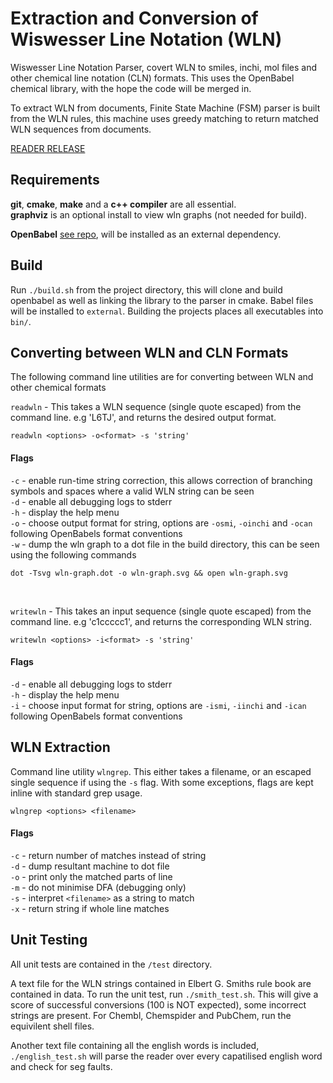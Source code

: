 # Extraction and Conversion of Wiswesser Line Notation (WLN) 

Wiswesser Line Notation Parser, covert WLN to smiles, inchi, mol files and other chemical line notation (CLN) formats. This uses the OpenBabel chemical library, with the hope the code will be merged in. 

To extract WLN from documents, Finite State Machine (FSM) parser is built from the WLN rules, this machine uses greedy matching to return matched WLN sequences from documents. 

[READER RELEASE](./notes/release.md)

## Requirements

**git**, **cmake**, **make** and a **c++ compiler** are all essential. <br>
**graphviz** is an optional install to view wln graphs (not needed for build). 

**OpenBabel** [see repo](https://github.com/openbabel/openbabel), will be installed as an external dependency.  

## Build

Run `./build.sh` from the project directory, this will clone and build openbabel as well as linking
the library to the parser in cmake. Babel files will be installed to `external`. Building the projects places all executables into `bin/`. <br>


## Converting between WLN and CLN Formats

The following command line utilities are for converting between WLN and other chemical formats 

`readwln` - This takes a WLN sequence (single quote escaped) from the command line. e.g 'L6TJ', and returns the desired output format. 

```
readwln <options> -o<format> -s 'string'
```

#### Flags

`-c` - enable run-time string correction, this allows correction of branching symbols and spaces where a valid WLN string can be seen <br>
`-d` - enable all debugging logs to stderr<br>
`-h` - display the help menu <br>
`-o` - choose output format for string, options are `-osmi`, `-oinchi` and `-ocan` following OpenBabels format conventions <br>
`-w` - dump the wln graph to a dot file in the build directory, this can be seen using the following commands <br>

```
dot -Tsvg wln-graph.dot -o wln-graph.svg && open wln-graph.svg
```

<br>


`writewln` - This takes an input sequence (single quote escaped) from the command line. e.g 'c1ccccc1', and returns the corresponding WLN string. 

```
writewln <options> -i<format> -s 'string'
```

#### Flags 

`-d` - enable all debugging logs to stderr<br>
`-h` - display the help menu <br>
`-i` - choose input format for string, options are `-ismi`, `-iinchi` and `-ican` following OpenBabels format conventions <br>


## WLN Extraction 

Command line utility `wlngrep`. This either takes a filename, or an escaped single sequence if using the `-s` flag. With some exceptions, flags are kept inline with standard grep usage.

```
wlngrep <options> <filename>
```

#### Flags 

`-c` - return number of matches instead of string <br>
`-d` - dump resultant machine to dot file <br>
`-o` - print only the matched parts of line <br>
`-m` - do not minimise DFA (debugging only) <br>
`-s` - interpret `<filename>` as a string to match <br>
`-x` - return string if whole line matches <br>


## Unit Testing

All unit tests are contained in the `/test` directory.  

A text file for the WLN strings contained in Elbert G. Smiths rule book are contained in data. To run the unit test, run `./smith_test.sh`. This will give a score of successful conversions (100 is NOT expected), some incorrect strings are present. For Chembl, Chemspider and PubChem, run the equivilent shell files. 

Another text file containing all the english words is included, `./english_test.sh` will parse the reader over every capatilised english word and check for seg faults. 




